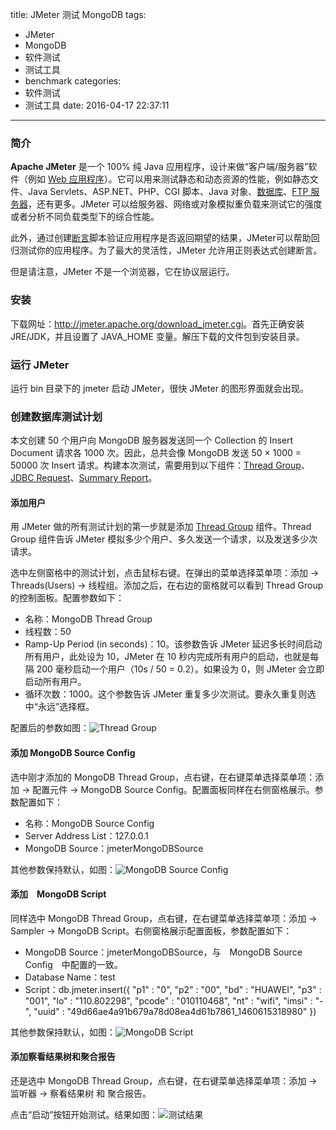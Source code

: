 title: JMeter 测试 MongoDB
tags:
  - JMeter
  - MongoDB
  - 软件测试
  - 测试工具
  - benchmark
categories:
  - 软件测试
  - 测试工具
date: 2016-04-17 22:37:11
---


### 简介

**Apache JMeter** 是一个 100% 纯 Java 应用程序，设计来做“客户端/服务器”软件（例如 [Web 应用程序](http://jmeter.apache.org/usermanual/build-web-test-plan.html)）。它可以用来测试静态和动态资源的性能，例如静态文件、Java Servlets、ASP.NET、PHP、CGI 脚本、Java 对象、[数据库](http://jmeter.apache.org/usermanual/build-db-test-plan.html)、[FTP 服务器](http://jmeter.apache.org/usermanual/build-ftp-test-plan.html)，还有更多。JMeter 可以给服务器、网络或对象模拟重负载来测试它的强度或者分析不同负载类型下的综合性能。

<!-- more -->

此外，通过创建[断言](http://jmeter.apache.org/usermanual/test_plan.html#assertions)脚本验证应用程序是否返回期望的结果，JMeter可以帮助回归测试你的应用程序。为了最大的灵活性，JMeter 允许用正则表达式创建断言。

但是请注意，JMeter 不是一个浏览器，它在协议层运行。

### 安装

下载网址：<http://jmeter.apache.org/download_jmeter.cgi>。首先正确安装 JRE/JDK，并且设置了 JAVA_HOME 变量。解压下载的文件包到安装目录。

### 运行 JMeter

运行 bin 目录下的 jmeter 启动 JMeter，很快 JMeter 的图形界面就会出现。

### 创建数据库测试计划

本文创建 50 个用户向 MongoDB 服务器发送同一个 Collection 的 Insert Document 请求各 1000 次。因此，总共会像 MongoDB 发送 50 × 1000 = 50000 次 Insert 请求。构建本次测试，需要用到以下组件：[Thread Group](http://jmeter.apache.org/usermanual/test_plan.html#thread_group)、[JDBC Request](http://jmeter.apache.org/usermanual/component_reference.html#JDBC_Request)、[Summary Report](http://jmeter.apache.org/usermanual/component_reference.html#Summary_Report)。

#### 添加用户

用 JMeter 做的所有测试计划的第一步就是添加 [Thread Group](http://jmeter.apache.org/usermanual/test_plan.html#thread_group) 组件。Thread Group 组件告诉 JMeter 模拟多少个用户、多久发送一个请求，以及发送多少次请求。

选中左侧窗格中的测试计划，点击鼠标右键。在弹出的菜单选择菜单项：添加 -> Threads(Users) -> 线程组。添加之后，在右边的窗格就可以看到 Thread Group 的控制面板。配置参数如下：

- 名称：MongoDB Thread Group
- 线程数：50
- Ramp-Up Period (in seconds)：10。该参数告诉 JMeter 延迟多长时间启动所有用户，此处设为 10，JMeter 在 10 秒内完成所有用户的启动，也就是每隔 200 毫秒启动一个用户（10s / 50 = 0.2）。如果设为 0，则 JMeter 会立即启动所有用户。
- 循环次数：1000。这个参数告诉 JMeter 重复多少次测试。要永久重复则选中“永远”选择框。

配置后的参数如图：![Thread Group](/uploads/20160417/mongodb-thread-group.png)

#### 添加 MongoDB Source Config

选中刚才添加的 MongoDB Thread Group，点右键，在右键菜单选择菜单项：添加 -> 配置元件 -> MongoDB Source Config。配置面板同样在右侧窗格展示。参数配置如下：

- 名称：MongoDB Source Config
- Server Address List：127.0.0.1
- MongoDB Source：jmeterMongoDBSource

其他参数保持默认，如图：![MongoDB Source Config](/uploads/20160417/mongodb-source-config.png)

#### 添加　MongoDB Script

同样选中 MongoDB Thread Group，点右键，在右键菜单选择菜单项：添加 -> Sampler -> MongoDB Script。右侧窗格展示配置面板，参数配置如下：

- MongoDB Source：jmeterMongoDBSource，与　MongoDB Source Config　中配置的一致。
- Database Name：test
- Script：db.jmeter.insert({ "p1" : "0", "p2" : "00", "bd" : "HUAWEI", "p3" : "001", "lo" : "110.802298", "pcode" : "010110468", "nt" : "wifi", "imsi" : "-", "uuid" : "49d66ae4a91b679a78d08ea4d61b7861_1460615318980" })

其他参数保持默认，如图：![MongoDB Script](/uploads/20160417/mongodb-script.png)

#### 添加察看结果树和聚合报告

还是选中 MongoDB Thread Group，点右键，在右键菜单选择菜单项：添加 -> 监听器 -> 察看结果树 和 聚合报告。

点击“启动”按钮开始测试。结果如图：![测试结果](/uploads/20160417/mongodb-test-result.png)
